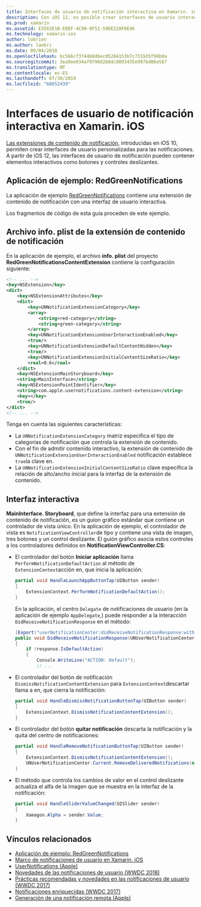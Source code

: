 ```yaml
---
title: Interfaces de usuario de notificación interactiva en Xamarin. iOS
description: Con iOS 12, es posible crear interfaces de usuario interactivas para las notificaciones locales y remotas. En esta guía se describe cómo usar estas características con Xamarin. iOS.
ms.prod: xamarin
ms.assetid: E3562E1B-E0EF-4C99-9F51-59DE22AFDE46
ms.technology: xamarin-ios
author: lobrien
ms.author: laobri
ms.date: 09/04/2018
ms.openlocfilehash: bc566cf3744b8d6ec05204153b7c731935f98b8a
ms.sourcegitcommit: 3ea9ee034af9790d2b0dc0893435e997bd06e587
ms.translationtype: MT
ms.contentlocale: es-ES
ms.lasthandoff: 07/30/2019
ms.locfileid: "68652439"
---
```

# <a name="interactive-notification-user-interfaces-in-xamarinios"></a>Interfaces de usuario de notificación interactiva en Xamarin. iOS

[Las extensiones de contenido de notificación](~/ios/platform/user-notifications/advanced-user-notifications.md), introducidas en iOS 10, permiten crear interfaces de usuario personalizadas para las notificaciones. A partir de iOS 12, las interfaces de usuario de notificación pueden contener elementos interactivos como botones y controles deslizantes.

## <a name="sample-app-redgreennotifications"></a>Aplicación de ejemplo: RedGreenNotifications

La aplicación de ejemplo [RedGreenNotifications](https://docs.microsoft.com/samples/xamarin/ios-samples/ios12-redgreennotifications) contiene una extensión de contenido de notificación con una interfaz de usuario interactiva.

Los fragmentos de código de esta guía proceden de este ejemplo.

## <a name="notification-content-extension-infoplist-file"></a>Archivo info. plist de la extensión de contenido de notificación

En la aplicación de ejemplo, el archivo **info. plist** del proyecto **RedGreenNotificationsContentExtension** contiene la configuración siguiente:

```xml
<!-- ... -->
<key>NSExtension</key>
<dict>
    <key>NSExtensionAttributes</key>
    <dict>
        <key>UNNotificationExtensionCategory</key>
        <array>
            <string>red-category</string>
            <string>green-category</string>
        </array>
        <key>UNNotificationExtensionUserInteractionEnabled</key>
        <true/>
        <key>UNNotificationExtensionDefaultContentHidden</key>
        <true/>
        <key>UNNotificationExtensionInitialContentSizeRatio</key>
        <real>0.6</real>
    </dict>
    <key>NSExtensionMainStoryboard</key>
    <string>MainInterface</string>
    <key>NSExtensionPointIdentifier</key>
    <string>com.apple.usernotifications.content-extension</string>
    <key></key>
    <true/>
</dict>
<!-- ... -->
```

Tenga en cuenta las siguientes características:

- La `UNNotificationExtensionCategory` matriz especifica el tipo de categorías de notificación que controla la extensión de contenido.
- Con el fin de admitir contenido interactivo, la extensión de contenido de `UNNotificationExtensionUserInteractionEnabled` notificación establece `true`la clave en.
- La `UNNotificationExtensionInitialContentSizeRatio` clave especifica la relación de alto/ancho inicial para la interfaz de la extensión de contenido.

## <a name="interactive-interface"></a>Interfaz interactiva

**MainInterface. Storyboard**, que define la interfaz para una extensión de contenido de notificación, es un guion gráfico estándar que contiene un controlador de vista único. En la aplicación de ejemplo, el controlador de vista es `NotificationViewController`de tipo y contiene una vista de imagen, tres botones y un control deslizante. El guión gráfico asocia estos controles a los controladores definidos en **NotificationViewController.CS**:

- El controlador del botón **Iniciar aplicación** llama `PerformNotificationDefaultAction` al método de `ExtensionContext`acción en, que inicia la aplicación:

    ```csharp
    partial void HandleLaunchAppButtonTap(UIButton sender)
    {
        ExtensionContext.PerformNotificationDefaultAction();
    }
    ```

    En la aplicación, el centro `Delegate` de notificaciones de usuario (en la aplicación de ejemplo `AppDelegate`,) puede responder a la interacción `DidReceiveNotificationResponse` en el método:

    ```csharp
    [Export("userNotificationCenter:didReceiveNotificationResponse:withCompletionHandler:")]
    public void DidReceiveNotificationResponse(UNUserNotificationCenter center, UNNotificationResponse response, System.Action completionHandler)
    {
        if (response.IsDefaultAction)
        {
            Console.WriteLine("ACTION: Default");
            // ...
    ```

- El controlador del botón de notificación `DismissNotificationContentExtension` para `ExtensionContext`descartar llama a en, que cierra la notificación:

    ```csharp
    partial void HandleDismissNotificationButtonTap(UIButton sender)
    {
        ExtensionContext.DismissNotificationContentExtension();
    }
    ```

- El controlador del botón **quitar notificación** descarta la notificación y la quita del centro de notificaciones:

    ```csharp
    partial void HandleRemoveNotificationButtonTap(UIButton sender)
    {
        ExtensionContext.DismissNotificationContentExtension();
        UNUserNotificationCenter.Current.RemoveDeliveredNotifications(new string[] { notification.Request.Identifier });
    }
    ```

- El método que controla los cambios de valor en el control deslizante actualiza el alfa de la imagen que se muestra en la interfaz de la notificación:

    ```csharp
    partial void HandleSliderValueChanged(UISlider sender)
    {
        Xamagon.Alpha = sender.Value;
    }
    ```

## <a name="related-links"></a>Vínculos relacionados

- [Aplicación de ejemplo: RedGreenNotifications](https://docs.microsoft.com/samples/xamarin/ios-samples/ios12-redgreennotifications)
- [Marco de notificaciones de usuario en Xamarin. iOS](~/ios/platform/user-notifications/index.md)
- [UserNotifications (Apple)](https://developer.apple.com/documentation/usernotifications?language=objc)
- [Novedades de las notificaciones de usuario (WWDC 2018)](https://developer.apple.com/videos/play/wwdc2018/710/)
- [Prácticas recomendadas y novedades en las notificaciones de usuario (WWDC 2017)](https://developer.apple.com/videos/play/wwdc2017/708/)
- [Notificaciones enriquecidas (WWDC 2017)](https://developer.apple.com/videos/play/wwdc2017/817/)
- [Generación de una notificación remota (Apple)](https://developer.apple.com/documentation/usernotifications/setting_up_a_remote_notification_server/generating_a_remote_notification)
